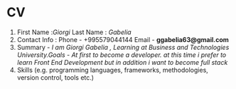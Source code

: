 # CV 
1. First Name :*Giorgi* Last Name : *Gabelia*
2. Contact Info : Phone - +995579044144 Email - __ggabelia63@gmail.com__
3. Summary - *I am Giorgi Gabelia , Learning at Business and Technologies University.Goals - At first to become a developer. at this time i prefer to learn Front End Development but in addition i want to become full stack*
4. Skills (e.g. programming languages, frameworks, methodologies, version control, tools etc.)


